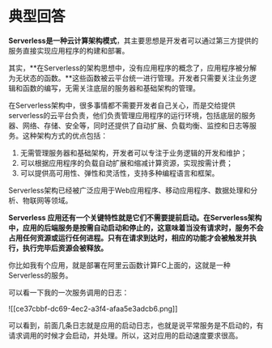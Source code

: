 # 典型回答


**Serverless是一种云计算架构模式**，其主要思想是开发者可以通过第三方提供的服务直接实现应用程序的构建和部署。



其实，**在Serverless的架构思想中，没有应用程序的概念了，应用程序被分解为无状态的函数。**这些函数被云平台统一进行管理。开发者只需要关注业务逻辑和函数的编写，无需关注底层的服务器和基础架构的管理。



在Serverless架构中，很多事情都不需要开发者自己关心，而是交给提供serverless的云平台负责，他们负责管理应用程序的运行环境，包括底层的服务器、网络、存储、安全等，同时还提供了自动扩展、负载均衡、监控和日志等服务。这种架构方式的优点包括：



1. 无需管理服务器和基础架构，开发者可以专注于业务逻辑的开发和维护；
2. 可以根据应用程序的负载自动扩展和缩减计算资源，实现按需计费；
3. 可以提供高可用性、弹性和灵活性，支持多种编程语言和框架。



Serverless架构已经被广泛应用于Web应用程序、移动应用程序、数据处理和分析、物联网等领域。



**Serverless 应用还有一个关键特性就是它们不需要提前启动。在Serverless架构中，应用的后端服务是按需自动启动和停止的，这意味着当没有请求时，服务不会占用任何资源或运行任何进程。只有在请求到达时，相应的功能才会被触发并执行，执行完毕后资源会被释放。**



你比如我有个应用，就是部署在阿里云函数计算FC上面的，这就是一种Serverless的服务。



可以看一下我的一次服务调用的日志：



![[ce37cbbf-dc69-4ec2-a3f4-afaa5e3adcb6.png]]



可以看到，前面几条日志就是应用的启动日志，也就是说平常服务是不启动的，有请求调用的时候才会启动，并处理。所以，这对应用的启动速度要求很高。

